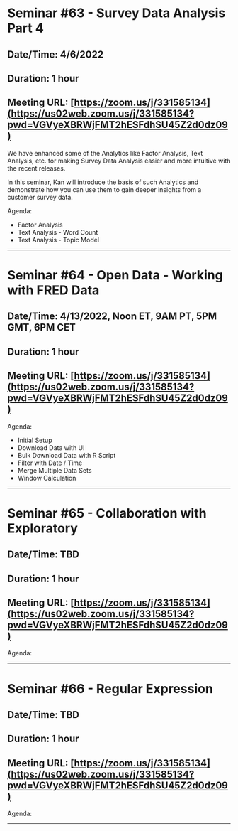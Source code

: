 # Seminar #63 - Survey Data Analysis Part 4
## Date/Time: 4/6/2022
## Duration: 1 hour
## Meeting URL: [https://zoom.us/j/331585134](https://us02web.zoom.us/j/331585134?pwd=VGVyeXBRWjFMT2hESFdhSU45Z2d0dz09)

We have enhanced some of the Analytics like Factor Analysis, Text Analysis, etc. for making Survey Data Analysis easier and more intuitive with the recent releases.

In this seminar, Kan will introduce the basis of such Analytics and demonstrate how you can use them to gain deeper insights from a customer survey data.

Agenda:

- Factor Analysis
- Text Analysis - Word Count
- Text Analysis - Topic Model

----

# Seminar #64 - Open Data - Working with FRED Data
## Date/Time: 4/13/2022, Noon ET, 9AM PT, 5PM GMT, 6PM CET
## Duration: 1 hour
## Meeting URL: [https://zoom.us/j/331585134](https://us02web.zoom.us/j/331585134?pwd=VGVyeXBRWjFMT2hESFdhSU45Z2d0dz09)

Agenda:

- Initial Setup
- Download Data with UI
- Bulk Download Data with R Script
- Filter with Date / Time
- Merge Multiple Data Sets
- Window Calculation

----

# Seminar #65 - Collaboration with Exploratory
## Date/Time: TBD
## Duration: 1 hour
## Meeting URL: [https://zoom.us/j/331585134](https://us02web.zoom.us/j/331585134?pwd=VGVyeXBRWjFMT2hESFdhSU45Z2d0dz09)

Agenda:



----

# Seminar #66 - Regular Expression
## Date/Time: TBD
## Duration: 1 hour
## Meeting URL: [https://zoom.us/j/331585134](https://us02web.zoom.us/j/331585134?pwd=VGVyeXBRWjFMT2hESFdhSU45Z2d0dz09)

Agenda:



----
